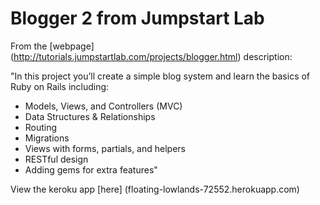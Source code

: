 # Blogger 2 from Jumpstart Lab

From the [webpage] (http://tutorials.jumpstartlab.com/projects/blogger.html) description:

"In this project you’ll create a simple blog system and learn the basics of Ruby on Rails including:

* Models, Views, and Controllers (MVC)
* Data Structures & Relationships
* Routing
* Migrations
* Views with forms, partials, and helpers
* RESTful design
* Adding gems for extra features"

View the keroku app [here] (floating-lowlands-72552.herokuapp.com)
